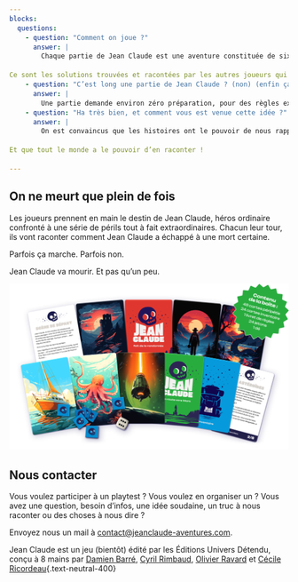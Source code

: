 ```yaml
---
blocks:
  questions:
    - question: "Comment on joue ?"
      answer: |
        Chaque partie de Jean Claude est une aventure constituée de six péripéties, racontées par l’un des joueurs, qui endosse le rôle de Maître de Jeu.

Ce sont les solutions trouvées et racontées par les autres joueurs qui vont rendre l’aventure de Jean Claude unique.
    - question: "C’est long une partie de Jean Claude ? (non) (enfin ça dépend)"
      answer: |
        Une partie demande environ zéro préparation, pour des règles expliquées en moins de 3 minutes, un nombre de joueurs variant de 2 à plein et une durée d’à peu près une demie heure.
    - question: "Ha très bien, et comment vous est venue cette idée ?"
      answer: |
        On est convaincus que les histoires ont le pouvoir de nous rapprocher.

Et que tout le monde a le pouvoir d’en raconter !

---
```

## On ne meurt que plein de fois

Les joueurs prennent en main le destin de Jean Claude, héros ordinaire confronté à une série de périls tout à fait extraordinaires. Chacun leur tour, ils vont raconter comment Jean Claude a échappé à une mort certaine. 

Parfois ça marche. Parfois non.

Jean Claude va mourir. Et pas qu’un peu.

![Plusieurs decks](../assets/images/decks.png)

<!-- break -->

## Nous contacter

Vous voulez participer à un playtest ? Vous voulez en organiser un ?
Vous avez une question, besoin d’infos, une idée soudaine, un truc à nous raconter ou des choses à nous dire ?

Envoyez nous un mail à <contact@jeanclaude-aventures.com>.

Jean Claude est un jeu (bientôt) édité par les Éditions Univers Détendu, conçu à 8 mains par [Damien Barré](https://damien.super.site), [Cyril Rimbaud](https://www.cyroul.com/), [Olivier Ravard](https://www.linkedin.com/in/mrolivier/) et [Cécile Ricordeau](https://www.cecillie.fr){.text-neutral-400}
